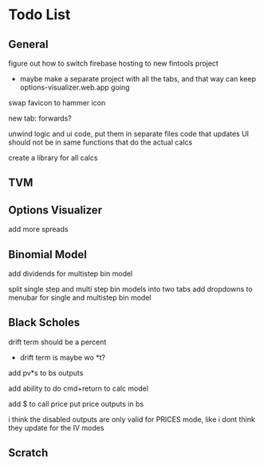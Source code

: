 # Todo List

## General

figure out how to switch firebase hosting to new fintools project
- maybe make a separate project with all the tabs, and that way can keep options-visualizer.web.app going

swap favicon to hammer icon

new tab: forwards?

unwind logic and ui code, put them in separate files
code that updates UI should not be in same functions that do the actual calcs

create a library for all calcs

## TVM

## Options Visualizer

add more spreads

## Binomial Model

add dividends for multistep bin model

split single step and multi step bin models into two tabs
add dropdowns to menubar for single and multistep bin model

## Black Scholes

drift term should be a percent
- drift term is maybe wo *t?

add pv*s to bs outputs

add ability to do cmd+return to calc model 

add $ to call price put price outputs in bs

i think the disabled outputs are only valid for PRICES mode, like i dont think they update for the IV modes

## Scratch


